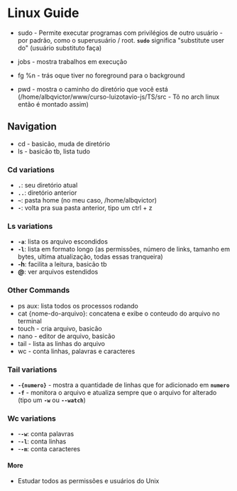 # Linux Guide

- sudo - Permite executar programas com privilégios de outro usuário - por padrão, como o superusuário / root. **`sudo`** significa  "substitute user do" (usuário substituto faça)

- jobs - mostra trabalhos em execução
- fg %n - trás oque tiver no foreground para o background
- pwd - mostra o caminho do diretório que você está (/home/albqvictor/www/curso-luizotavio-js/TS/src - Tô no arch linux então é montado assim)

## Navigation

- cd - basicão, muda de diretório
- ls - basicão tb, lista tudo

### Cd variations

- **`.`**: seu diretório atual
- **`..`**: diretório anterior
- **`~`**: pasta home (no meu caso, /home/albqvictor)
- **`-`**: volta pra sua pasta anterior, tipo um ctrl + z

### Ls variations

- **`-a`**: lista os arquivo escondidos
- **`-l`**: lista em formato longo (as permissões, número de links, tamanho em bytes, ultima atualização, todas essas tranqueira)
- **-h**: facilita a leitura, basicão tb
- **@**: ver arquivos estendidos

### Other Commands

- ps aux: lista todos os processos rodando
- cat {nome-do-arquivo}: concatena e exibe o conteudo do arquivo no terminal
- touch - cria arquivo, basicão
- nano - editor de arquivo, basicão
- tail - lista as linhas do arquivo
- wc - conta linhas, palavras e caracteres

### Tail variations

- **`-{numero}`** - mostra a quantidade de linhas que for adicionado em **`numero`**
- **`-f`** - monitora o arquivo e atualiza sempre que o arquivo for alterado (tipo um **`-w`** ou **`--watch`**)

### Wc variations

- -**`-w`**: conta palavras
- -**`-l`**: conta linhas
- -**`-m`**: conta caracteres

#### More

- Estudar todos as permissões e usuários do Unix